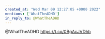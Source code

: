 ```yaml
---
created_at: "Wed Mar 09 12:27:05 +0000 2022"
mentions: ['WhatTheADHD']
in_reply_to: @WhatTheADHD
---
```


@WhatTheADHD https://t.co/0BgAcJVDhb